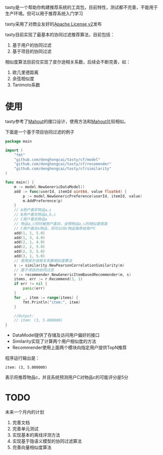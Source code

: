 tasty是一个帮助你构建推荐系统的工具包，目前特性，测试都不完善，不能用于生产环境。但可以用于推荐系统入门学习

tasty采用了对商业友好的[Apache License v2](/LICENSE)发布

tasty目前实现了最基本的协同过滤推荐算法，目前包括：

1. 基于用户的协同过滤
2. 基于项目的协同过滤

相似度算法目前仅实现了皮尔逊相关系数，后续会不断完善，如：

1. 欧几里德距离
2. 余弦相似度
3. Tanimoto系数

# 使用

tasty参考了[Mahout](http://mahout.apache.org)的接口设计，使用方法和[Mahout](http://mahout.apache.org)比较相似。

下面是一个基于项目协同过滤的例子

```go
package main

import (
    "fmt"
    "github.com/denghongcai/tasty/cf/model"
    "github.com/denghongcai/tasty/cf/recomender"
    "github.com/denghongcai/tasty/cf/similarity"
)

func main() {
    m := model.NewGenericDataModel()
    add := func(userId, itemId uint64, value float64) {
        p := model.NewGenericPreference(userId, itemId, value)
        m.AddPreference(p)
    }
    // A用户喜欢物品a,c
    // B用户喜欢物品a,b,c
    // C用户喜欢物品a
    // 物品a,c同时被用户喜欢，说明物品a,c的相似度很高
    // C用户喜欢a物品，则可以将c物品推荐给用户C
    add(1, 1, 5.0)
    add(1, 3, 4.0)
    add(2, 1, 4.0)
    add(2, 2, 5.0)
    add(2, 3, 5.0)
    add(3, 1, 5.0)
    // 使用皮尔逊相关系数相似度算法
    s := similarity.NewPearsonCorrelationSimilarity(m)
    // 基于项目的协同过滤
    r := recommender.NewGenericItemBasedRecommender(m, s)
    items, err := r.Recommend(3, 1)
    if err != nil {
        panic(err)
    }
    for _, item := range(items) {
        fmt.Println("item:", item)
    }

    //Output:
    // item: (3, 5.000000)
}
```

- DataModel提供了存储及访问用户偏好的接口
- Similarity实现了计算两个用户相似度的方法
- Recommender使用上面两个模块向指定用户提供TopN推荐

程序运行输出是：

    item: (3, 5.000000)

表示将推荐物品c，并且系统预测用户C对物品c的可能评分是5分

# TODO

未来一个月内的计划

1. 完善文档
2. 完善单元测试
3. 实现基本的离线评测方法
3. 实现基于隐语义模型的协同过滤算法
4. 完善向量相似度算法
